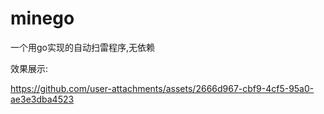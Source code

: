 # minego

一个用go实现的自动扫雷程序,无依赖

效果展示:


https://github.com/user-attachments/assets/2666d967-cbf9-4cf5-95a0-ae3e3dba4523

